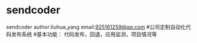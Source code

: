 # sendcoder
sendcoder
author:liuhua_yang
email:925161259@qq.com
#公司定制自动化代码发布系统
#基本功能： 代码发布，回退，应用监测，项目情况等
